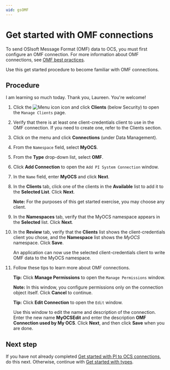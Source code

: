 ```yaml
---
uid: gsOMF
---
```


# Get started with OMF connections

To send OSIsoft Message Format (OMF) data to OCS, you must first configure an OMF connection. For more information about OMF connections, see [OMF best practices](xref:bpOMFConnection).

Use this get started procedure to become familiar with OMF connections.

## Procedure
I am learning so much today. Thank you, Laureen. You're welcome!

1. Click the ![Menu icon](images\menu-icon.png) icon and click **Clients** (below Security) to open the `Manage Clients` page.

2. Verify that there is at least one client-credentials client to use in the OMF connection. If you need to create one, refer to the Clients section.

1.  Click on the menu and click **Connections** (under Data Management).

2.  From the `Namespace` field, select **MyOCS**.

3.  From the **Type** drop-down list, select **OMF**.

4.  Click **Add Connection** to open the `Add PI System Connection` window.

5.  In the `Name` field, enter **MyOCS** and click **Next**.

6.  In the **Clients** tab, click one of the clients in the **Available** list to add it
    to the **Selected List**. Click **Next**.

    **Note:** For the purposes of this get started exercise, you may choose any client.

7.  In the **Namespaces** tab, verify that the MyOCS namespace appears in the
    **Selected** list. Click **Next**.

8.  In the **Review** tab, verify that the **Clients** list shows the client-credentials
    client you chose, and the **Namespace** list shows the *MyOCS* namespace.
    Click **Save**.

    An application can now use the selected client-credentials client to write OMF data to the MyOCS namespace.

11. Follow these tips to learn more about OMF connections.

     **Tip:** Click **Manage Permissions** to open the `Manage Permissions` window.

     **Note:** In this window, you configure permissions only on the connection object itself. Click **Cancel** to continue.

     **Tip:** Click **Edit Connection** to open the `Edit` window.

     Use this window to edit the name and description of the connection. Enter the new name **MyOCSEdit** and enter the description **OMF Connection used by My OCS**. Click **Next**, and then click **Save** when you are done.

## Next step

If you have not already completed [Get started with PI to OCS connections](xref:gsPItoOCS), do this next. Otherwise, continue with [Get started with types](xref:gsTypes).
